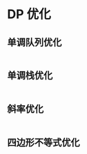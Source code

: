 # DP 优化

## 单调队列优化

```cpp

```

## 单调栈优化

```cpp

```

## 斜率优化

```cpp

```

## 四边形不等式优化

```cpp

```
